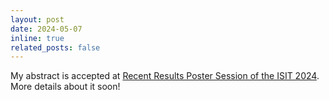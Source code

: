 ```yaml
---
layout: post
date: 2024-05-07
inline: true
related_posts: false
---
```


My abstract is accepted at [Recent Results Poster Session of the ISIT 2024](https://2024.ieee-isit.org/call-recent-results). More details about it soon!